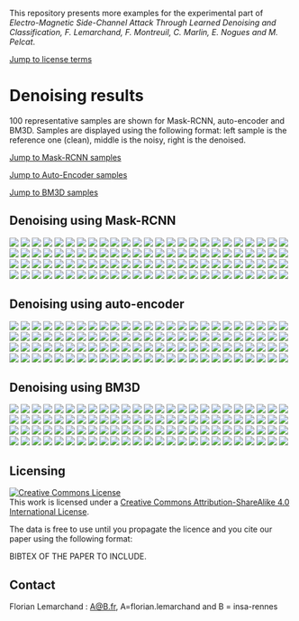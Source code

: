 This repository presents more examples for the experimental part of _Electro-Magnetic Side-Channel Attack Through Learned Denoising and Classification, F. Lemarchand, F. Montreuil, C. Marlin, E. Nogues and M. Pelcat_.

[Jump to license terms](#licensing)
# Denoising results
100 representative samples are shown for Mask-RCNN, auto-encoder and BM3D. Samples are displayed using the following format: left sample is the reference one (clean), middle is the noisy, right is the denoised. 

[Jump to Mask-RCNN samples](#denoising-using-mask-rcnn)

[Jump to Auto-Encoder samples](#denoising-using-auto-encoder)

[Jump to BM3D samples](#denoising-using-bm3d)


## Denoising using Mask-RCNN

![](./denoising_results/mrcnn/1.png)
![](./denoising_results/mrcnn/2.png)
![](./denoising_results/mrcnn/3.png)
![](./denoising_results/mrcnn/4.png)
![](./denoising_results/mrcnn/5.png)
![](./denoising_results/mrcnn/6.png)
![](./denoising_results/mrcnn/7.png)
![](./denoising_results/mrcnn/8.png)
![](./denoising_results/mrcnn/9.png)
![](./denoising_results/mrcnn/10.png)
![](./denoising_results/mrcnn/11.png)
![](./denoising_results/mrcnn/12.png)
![](./denoising_results/mrcnn/13.png)
![](./denoising_results/mrcnn/14.png)
![](./denoising_results/mrcnn/15.png)
![](./denoising_results/mrcnn/16.png)
![](./denoising_results/mrcnn/17.png)
![](./denoising_results/mrcnn/18.png)
![](./denoising_results/mrcnn/19.png)
![](./denoising_results/mrcnn/20.png)
![](./denoising_results/mrcnn/21.png)
![](./denoising_results/mrcnn/22.png)
![](./denoising_results/mrcnn/23.png)
![](./denoising_results/mrcnn/24.png)
![](./denoising_results/mrcnn/25.png)
![](./denoising_results/mrcnn/26.png)
![](./denoising_results/mrcnn/27.png)
![](./denoising_results/mrcnn/28.png)
![](./denoising_results/mrcnn/29.png)
![](./denoising_results/mrcnn/30.png)
![](./denoising_results/mrcnn/31.png)
![](./denoising_results/mrcnn/32.png)
![](./denoising_results/mrcnn/33.png)
![](./denoising_results/mrcnn/34.png)
![](./denoising_results/mrcnn/35.png)
![](./denoising_results/mrcnn/36.png)
![](./denoising_results/mrcnn/37.png)
![](./denoising_results/mrcnn/38.png)
![](./denoising_results/mrcnn/39.png)
![](./denoising_results/mrcnn/40.png)
![](./denoising_results/mrcnn/41.png)
![](./denoising_results/mrcnn/42.png)
![](./denoising_results/mrcnn/43.png)
![](./denoising_results/mrcnn/44.png)
![](./denoising_results/mrcnn/45.png)
![](./denoising_results/mrcnn/46.png)
![](./denoising_results/mrcnn/47.png)
![](./denoising_results/mrcnn/48.png)
![](./denoising_results/mrcnn/49.png)
![](./denoising_results/mrcnn/50.png)
![](./denoising_results/mrcnn/51.png)
![](./denoising_results/mrcnn/52.png)
![](./denoising_results/mrcnn/53.png)
![](./denoising_results/mrcnn/54.png)
![](./denoising_results/mrcnn/55.png)
![](./denoising_results/mrcnn/56.png)
![](./denoising_results/mrcnn/57.png)
![](./denoising_results/mrcnn/58.png)
![](./denoising_results/mrcnn/59.png)
![](./denoising_results/mrcnn/60.png)
![](./denoising_results/mrcnn/61.png)
![](./denoising_results/mrcnn/62.png)
![](./denoising_results/mrcnn/63.png)
![](./denoising_results/mrcnn/64.png)
![](./denoising_results/mrcnn/65.png)
![](./denoising_results/mrcnn/66.png)
![](./denoising_results/mrcnn/67.png)
![](./denoising_results/mrcnn/68.png)
![](./denoising_results/mrcnn/69.png)
![](./denoising_results/mrcnn/70.png)
![](./denoising_results/mrcnn/71.png)
![](./denoising_results/mrcnn/72.png)
![](./denoising_results/mrcnn/73.png)
![](./denoising_results/mrcnn/74.png)
![](./denoising_results/mrcnn/75.png)
![](./denoising_results/mrcnn/76.png)
![](./denoising_results/mrcnn/77.png)
![](./denoising_results/mrcnn/78.png)
![](./denoising_results/mrcnn/79.png)
![](./denoising_results/mrcnn/80.png)
![](./denoising_results/mrcnn/81.png)
![](./denoising_results/mrcnn/82.png)
![](./denoising_results/mrcnn/83.png)
![](./denoising_results/mrcnn/84.png)
![](./denoising_results/mrcnn/85.png)
![](./denoising_results/mrcnn/86.png)
![](./denoising_results/mrcnn/87.png)
![](./denoising_results/mrcnn/88.png)
![](./denoising_results/mrcnn/89.png)
![](./denoising_results/mrcnn/90.png)
![](./denoising_results/mrcnn/91.png)
![](./denoising_results/mrcnn/92.png)
![](./denoising_results/mrcnn/93.png)
![](./denoising_results/mrcnn/94.png)
![](./denoising_results/mrcnn/95.png)
![](./denoising_results/mrcnn/96.png)
![](./denoising_results/mrcnn/97.png)
![](./denoising_results/mrcnn/98.png)
![](./denoising_results/mrcnn/99.png)
![](./denoising_results/mrcnn/100.png)


## Denoising using auto-encoder

![](./denoising_results/ae/1.png)
![](./denoising_results/ae/2.png)
![](./denoising_results/ae/3.png)
![](./denoising_results/ae/4.png)
![](./denoising_results/ae/5.png)
![](./denoising_results/ae/6.png)
![](./denoising_results/ae/7.png)
![](./denoising_results/ae/8.png)
![](./denoising_results/ae/9.png)
![](./denoising_results/ae/10.png)
![](./denoising_results/ae/11.png)
![](./denoising_results/ae/12.png)
![](./denoising_results/ae/13.png)
![](./denoising_results/ae/14.png)
![](./denoising_results/ae/15.png)
![](./denoising_results/ae/16.png)
![](./denoising_results/ae/17.png)
![](./denoising_results/ae/18.png)
![](./denoising_results/ae/19.png)
![](./denoising_results/ae/20.png)
![](./denoising_results/ae/21.png)
![](./denoising_results/ae/22.png)
![](./denoising_results/ae/23.png)
![](./denoising_results/ae/24.png)
![](./denoising_results/ae/25.png)
![](./denoising_results/ae/26.png)
![](./denoising_results/ae/27.png)
![](./denoising_results/ae/28.png)
![](./denoising_results/ae/29.png)
![](./denoising_results/ae/30.png)
![](./denoising_results/ae/31.png)
![](./denoising_results/ae/32.png)
![](./denoising_results/ae/33.png)
![](./denoising_results/ae/34.png)
![](./denoising_results/ae/35.png)
![](./denoising_results/ae/36.png)
![](./denoising_results/ae/37.png)
![](./denoising_results/ae/38.png)
![](./denoising_results/ae/39.png)
![](./denoising_results/ae/40.png)
![](./denoising_results/ae/41.png)
![](./denoising_results/ae/42.png)
![](./denoising_results/ae/43.png)
![](./denoising_results/ae/44.png)
![](./denoising_results/ae/45.png)
![](./denoising_results/ae/46.png)
![](./denoising_results/ae/47.png)
![](./denoising_results/ae/48.png)
![](./denoising_results/ae/49.png)
![](./denoising_results/ae/50.png)
![](./denoising_results/ae/51.png)
![](./denoising_results/ae/52.png)
![](./denoising_results/ae/53.png)
![](./denoising_results/ae/54.png)
![](./denoising_results/ae/55.png)
![](./denoising_results/ae/56.png)
![](./denoising_results/ae/57.png)
![](./denoising_results/ae/58.png)
![](./denoising_results/ae/59.png)
![](./denoising_results/ae/60.png)
![](./denoising_results/ae/61.png)
![](./denoising_results/ae/62.png)
![](./denoising_results/ae/63.png)
![](./denoising_results/ae/64.png)
![](./denoising_results/ae/65.png)
![](./denoising_results/ae/66.png)
![](./denoising_results/ae/67.png)
![](./denoising_results/ae/68.png)
![](./denoising_results/ae/69.png)
![](./denoising_results/ae/70.png)
![](./denoising_results/ae/71.png)
![](./denoising_results/ae/72.png)
![](./denoising_results/ae/73.png)
![](./denoising_results/ae/74.png)
![](./denoising_results/ae/75.png)
![](./denoising_results/ae/76.png)
![](./denoising_results/ae/77.png)
![](./denoising_results/ae/78.png)
![](./denoising_results/ae/79.png)
![](./denoising_results/ae/80.png)
![](./denoising_results/ae/81.png)
![](./denoising_results/ae/82.png)
![](./denoising_results/ae/83.png)
![](./denoising_results/ae/84.png)
![](./denoising_results/ae/85.png)
![](./denoising_results/ae/86.png)
![](./denoising_results/ae/87.png)
![](./denoising_results/ae/88.png)
![](./denoising_results/ae/89.png)
![](./denoising_results/ae/90.png)
![](./denoising_results/ae/91.png)
![](./denoising_results/ae/92.png)
![](./denoising_results/ae/93.png)
![](./denoising_results/ae/94.png)
![](./denoising_results/ae/95.png)
![](./denoising_results/ae/96.png)
![](./denoising_results/ae/97.png)
![](./denoising_results/ae/98.png)
![](./denoising_results/ae/99.png)
![](./denoising_results/ae/100.png)


## Denoising using BM3D

![](./denoising_results/bm3d/1.png)
![](./denoising_results/bm3d/2.png)
![](./denoising_results/bm3d/3.png)
![](./denoising_results/bm3d/4.png)
![](./denoising_results/bm3d/5.png)
![](./denoising_results/bm3d/6.png)
![](./denoising_results/bm3d/7.png)
![](./denoising_results/bm3d/8.png)
![](./denoising_results/bm3d/9.png)
![](./denoising_results/bm3d/10.png)
![](./denoising_results/bm3d/11.png)
![](./denoising_results/bm3d/12.png)
![](./denoising_results/bm3d/13.png)
![](./denoising_results/bm3d/14.png)
![](./denoising_results/bm3d/15.png)
![](./denoising_results/bm3d/16.png)
![](./denoising_results/bm3d/17.png)
![](./denoising_results/bm3d/18.png)
![](./denoising_results/bm3d/19.png)
![](./denoising_results/bm3d/20.png)
![](./denoising_results/bm3d/21.png)
![](./denoising_results/bm3d/22.png)
![](./denoising_results/bm3d/23.png)
![](./denoising_results/bm3d/24.png)
![](./denoising_results/bm3d/25.png)
![](./denoising_results/bm3d/26.png)
![](./denoising_results/bm3d/27.png)
![](./denoising_results/bm3d/28.png)
![](./denoising_results/bm3d/29.png)
![](./denoising_results/bm3d/30.png)
![](./denoising_results/bm3d/31.png)
![](./denoising_results/bm3d/32.png)
![](./denoising_results/bm3d/33.png)
![](./denoising_results/bm3d/34.png)
![](./denoising_results/bm3d/35.png)
![](./denoising_results/bm3d/36.png)
![](./denoising_results/bm3d/37.png)
![](./denoising_results/bm3d/38.png)
![](./denoising_results/bm3d/39.png)
![](./denoising_results/bm3d/40.png)
![](./denoising_results/bm3d/41.png)
![](./denoising_results/bm3d/42.png)
![](./denoising_results/bm3d/43.png)
![](./denoising_results/bm3d/44.png)
![](./denoising_results/bm3d/45.png)
![](./denoising_results/bm3d/46.png)
![](./denoising_results/bm3d/47.png)
![](./denoising_results/bm3d/48.png)
![](./denoising_results/bm3d/49.png)
![](./denoising_results/bm3d/50.png)
![](./denoising_results/bm3d/51.png)
![](./denoising_results/bm3d/52.png)
![](./denoising_results/bm3d/53.png)
![](./denoising_results/bm3d/54.png)
![](./denoising_results/bm3d/55.png)
![](./denoising_results/bm3d/56.png)
![](./denoising_results/bm3d/57.png)
![](./denoising_results/bm3d/58.png)
![](./denoising_results/bm3d/59.png)
![](./denoising_results/bm3d/60.png)
![](./denoising_results/bm3d/61.png)
![](./denoising_results/bm3d/62.png)
![](./denoising_results/bm3d/63.png)
![](./denoising_results/bm3d/64.png)
![](./denoising_results/bm3d/65.png)
![](./denoising_results/bm3d/66.png)
![](./denoising_results/bm3d/67.png)
![](./denoising_results/bm3d/68.png)
![](./denoising_results/bm3d/69.png)
![](./denoising_results/bm3d/70.png)
![](./denoising_results/bm3d/71.png)
![](./denoising_results/bm3d/72.png)
![](./denoising_results/bm3d/73.png)
![](./denoising_results/bm3d/74.png)
![](./denoising_results/bm3d/75.png)
![](./denoising_results/bm3d/76.png)
![](./denoising_results/bm3d/77.png)
![](./denoising_results/bm3d/78.png)
![](./denoising_results/bm3d/79.png)
![](./denoising_results/bm3d/80.png)
![](./denoising_results/bm3d/81.png)
![](./denoising_results/bm3d/82.png)
![](./denoising_results/bm3d/83.png)
![](./denoising_results/bm3d/84.png)
![](./denoising_results/bm3d/85.png)
![](./denoising_results/bm3d/86.png)
![](./denoising_results/bm3d/87.png)
![](./denoising_results/bm3d/88.png)
![](./denoising_results/bm3d/89.png)
![](./denoising_results/bm3d/90.png)
![](./denoising_results/bm3d/91.png)
![](./denoising_results/bm3d/92.png)
![](./denoising_results/bm3d/93.png)
![](./denoising_results/bm3d/94.png)
![](./denoising_results/bm3d/95.png)
![](./denoising_results/bm3d/96.png)
![](./denoising_results/bm3d/97.png)
![](./denoising_results/bm3d/98.png)
![](./denoising_results/bm3d/99.png)
![](./denoising_results/bm3d/100.png)


## Licensing
<a rel="license" href="http://creativecommons.org/licenses/by-sa/4.0/"><img alt="Creative Commons License" style="border-width:0" src="https://i.creativecommons.org/l/by-sa/4.0/88x31.png" /></a><br />This work is licensed under a <a rel="license" href="http://creativecommons.org/licenses/by-sa/4.0/">Creative Commons Attribution-ShareAlike 4.0 International License</a>.

The data is free to use until you propagate the licence and you cite our paper using the following format:

BIBTEX OF THE PAPER TO INCLUDE.


## Contact
Florian Lemarchand : A@B.fr, A=florian.lemarchand and B = insa-rennes